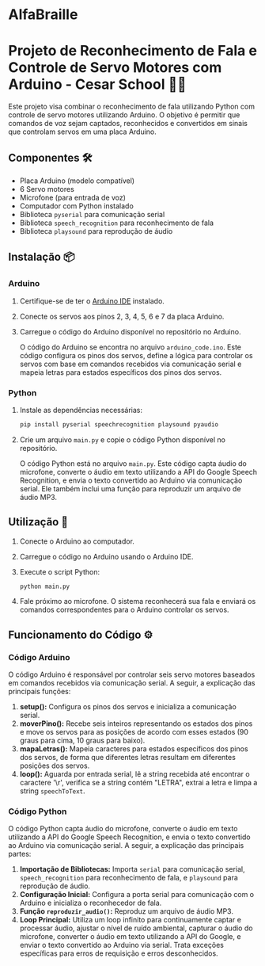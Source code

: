 # AlfaBraille 
# Projeto de Reconhecimento de Fala e Controle de Servo Motores com Arduino - Cesar School 🎤🤖

Este projeto visa combinar o reconhecimento de fala utilizando Python com controle de servo motores utilizando Arduino. O objetivo é permitir que comandos de voz sejam captados, reconhecidos e convertidos em sinais que controlam servos em uma placa Arduino.

## Componentes 🛠️

- Placa Arduino (modelo compatível)
- 6 Servo motores
- Microfone (para entrada de voz)
- Computador com Python instalado
- Biblioteca `pyserial` para comunicação serial
- Biblioteca `speech_recognition` para reconhecimento de fala
- Biblioteca `playsound` para reprodução de áudio

## Instalação 📦

### Arduino

1. Certifique-se de ter o [Arduino IDE](https://www.arduino.cc/en/software) instalado.
2. Conecte os servos aos pinos 2, 3, 4, 5, 6 e 7 da placa Arduino.
3. Carregue o código do Arduino disponível no repositório no Arduino.

    O código do Arduino se encontra no arquivo `arduino_code.ino`. Este código configura os pinos dos servos, define a lógica para controlar os servos com base em comandos recebidos via comunicação serial e mapeia letras para estados específicos dos pinos dos servos.

### Python

1. Instale as dependências necessárias:
    ```bash
    pip install pyserial speechrecognition playsound pyaudio
    ```

2. Crie um arquivo `main.py` e copie o código Python disponível no repositório.

    O código Python está no arquivo `main.py`. Este código capta áudio do microfone, converte o áudio em texto utilizando a API do Google Speech Recognition, e envia o texto convertido ao Arduino via comunicação serial. Ele também inclui uma função para reproduzir um arquivo de áudio MP3.

## Utilização 🚀

1. Conecte o Arduino ao computador.
2. Carregue o código no Arduino usando o Arduino IDE.
3. Execute o script Python:

    ```bash
    python main.py
    ```
4. Fale próximo ao microfone. O sistema reconhecerá sua fala e enviará os comandos correspondentes para o Arduino controlar os servos.

## Funcionamento do Código ⚙️

### Código Arduino

O código Arduino é responsável por controlar seis servo motores baseados em comandos recebidos via comunicação serial. A seguir, a explicação das principais funções:

1. **setup():** Configura os pinos dos servos e inicializa a comunicação serial.
2. **moverPino():** Recebe seis inteiros representando os estados dos pinos e move os servos para as posições de acordo com esses estados (90 graus para cima, 10 graus para baixo).
3. **mapaLetras():** Mapeia caracteres para estados específicos dos pinos dos servos, de forma que diferentes letras resultam em diferentes posições dos servos.
4. **loop():** Aguarda por entrada serial, lê a string recebida até encontrar o caractere '\r', verifica se a string contém "LETRA", extrai a letra e limpa a string `speechToText`.

### Código Python

O código Python capta áudio do microfone, converte o áudio em texto utilizando a API do Google Speech Recognition, e envia o texto convertido ao Arduino via comunicação serial. A seguir, a explicação das principais partes:

1. **Importação de Bibliotecas:** Importa `serial` para comunicação serial, `speech_recognition` para reconhecimento de fala, e `playsound` para reprodução de áudio.
2. **Configuração Inicial:** Configura a porta serial para comunicação com o Arduino e inicializa o reconhecedor de fala.
3. **Função `reproduzir_audio()`:** Reproduz um arquivo de áudio MP3.
4. **Loop Principal:** Utiliza um loop infinito para continuamente captar e processar áudio, ajustar o nível de ruído ambiental, capturar o áudio do microfone, converter o áudio em texto utilizando a API do Google, e enviar o texto convertido ao Arduino via serial. Trata exceções específicas para erros de requisição e erros desconhecidos.
